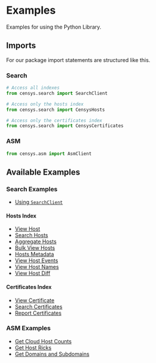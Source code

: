 # Examples

Examples for using the Python Library.

## Imports

For our package import statements are structured like this.

### Search

```python
# Access all indexes
from censys.search import SearchClient

# Access only the hosts index
from censys.search import CensysHosts

# Access only the certificates index
from censys.search import CensysCertificates
```

### ASM

```python
from censys.asm import AsmClient
```

## Available Examples

### Search Examples

- [Using `SearchClient`](search/search_client.py)

#### Hosts Index

- [View Host](search/view_host.py)
- [Search Hosts](search/search_hosts.py)
- [Aggregate Hosts](search/aggregate_hosts.py)
- [Bulk View Hosts](search/bulk_view_hosts.py)
- [Hosts Metadata](search/metadata_hosts.py)
- [View Host Events](search/view_host_events.py)
- [View Host Names](search/view_host_names.py)
- [View Host Diff](search/view_host_diff.py)

#### Certificates Index

- [View Certificate](search/view_cert.py)
- [Search Certificates](search/search_certs.py)
- [Report Certificates](search/report_certs.py)

### ASM Examples

- [Get Cloud Host Counts](asm/cloud_host_count.py)
- [Get Host Ricks](asm/get_host_risks.py)
- [Get Domains and Subdomains](asm/get_subdomains.py)
